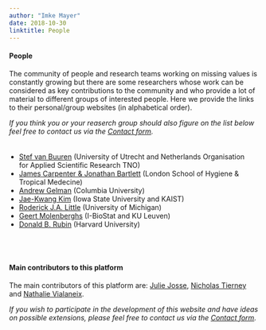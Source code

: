 ```yaml
---
author: "Imke Mayer"
date: 2018-10-30
linktitle: People
---
```


#### People
The community of people and research teams working on missing values is constantly growing but there are some researchers whose work can be considered as key contributions to the community and who provide a lot of material to different groups of interested people. Here we provide the links to their personal/group websites (in alphabetical order).

_If you think you or your reaserch group should also figure on the list below feel free to contact us via the [Contact form](/contact/)._

<ul class="list-group" id="people-list">
<li> <a href="https://stefvanbuuren.name" target="_blank">Stef van Buuren</a> (University of Utrecht and Netherlands Organisation for Applied Scientific Research TNO)</li>
<li> <a href="https://missingdata.lshtm.ac.uk/introduction-to-missing-data" target="_blank">James Carpenter & Jonathan Bartlett</a> (London School of Hygiene & Tropical Medecine)</li>
<li> <a href="http://www.stat.columbia.edu/~gelman/" target="_blank">Andrew Gelman</a> (Columbia University)</li>
<!-- <li> <a href="https://steinhardt.nyu.edu/faculty/Jennifer_L_Hill" target="_blank">Jennifer L. Hill</a> (New York University)</li> -->
<li> <a href="https://sites.google.com/view/jaekwangkim/home" target="_blank">Jae-Kwang Kim</a> (Iowa State University and KAIST)</li>
<li> <a href="https://sites.google.com/a/umich.edu/rod-little/" target="_blank">Roderick J.A. Little</a> (University of Michigan)</li>
<li> <a href="https://www.kuleuven.be/wieiswie/en/person/u0056633" target="_blank">Geert Molenberghs</a> (I-BioStat and KU Leuven)</li>
<li> <a href="https://statistics.fas.harvard.edu/people/donald-b-rubin" target="_blank">Donald B. Rubin</a> (Harvard University)</li>
</ul>

<style>
#people-list
{
	padding:20px;
}
</style>

</br>

#### Main contributors to this platform
The main contributors of this platform are: <a href="http://juliejosse.com" target="_blank">Julie Josse</a>, <a href="https://www.njtierney.com" target="_blank">Nicholas Tierney</a> and <a href="http://www.nathalievialaneix.eu" target="_blank">Nathalie Vialaneix</a>.

_If you wish to participate in the development of this website and have ideas on possible extensions, please feel free to contact us via the <a href=/contact/>Contact form</a>._